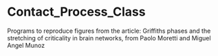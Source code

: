# Contact_Process_Class
Programs to reproduce figures from the article: Griffiths phases and the stretching of criticality in brain networks, from Paolo Moretti and Miguel Angel Munoz
